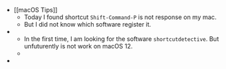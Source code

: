 - [[macOS Tips]]
	- Today I found shortcut `Shift-Command-P` is not response on my mac.
	- But I did not know which software register it.
-
	- In the first time, I am looking for the software `shortcutdetective`. But unfuturently is not work on macOS 12.
	-
-